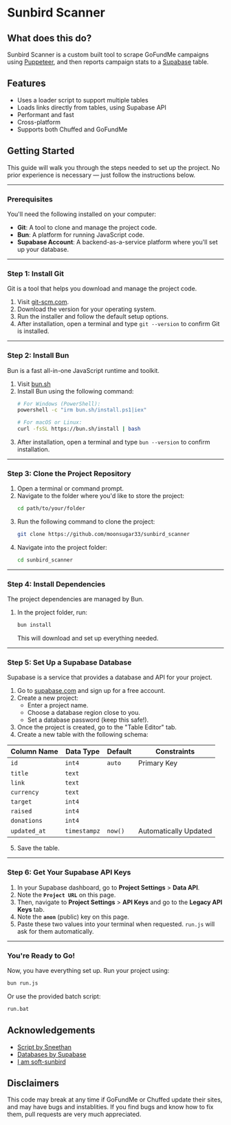 # Sunbird Scanner

## What does this do?

Sunbird Scanner is a custom built tool to scrape GoFundMe campaigns using [Puppeteer](https://pptr.dev/), and then reports campaign stats to a [Supabase](https://supabase.com/) table.

## Features

- Uses a loader script to support multiple tables
- Loads links directly from tables, using Supabase API
- Performant and fast
- Cross-platform
- Supports both Chuffed and GoFundMe


## Getting Started

This guide will walk you through the steps needed to set up the project. No prior experience is necessary — just follow the instructions below.

---

### Prerequisites

You'll need the following installed on your computer:

- **Git**: A tool to clone and manage the project code.
- **Bun**: A platform for running JavaScript code.
- **Supabase Account**: A backend-as-a-service platform where you'll set up your database.

---

### Step 1: Install Git

Git is a tool that helps you download and manage the project code.

1. Visit [git-scm.com](https://git-scm.com/).
2. Download the version for your operating system.
3. Run the installer and follow the default setup options.
4. After installation, open a terminal and type `git --version` to confirm Git is installed.

---

### Step 2: Install Bun

Bun is a fast all-in-one JavaScript runtime and toolkit.

1. Visit [bun.sh](https://bun.sh)
2. Install Bun using the following command:
   ```bash
   # For Windows (PowerShell):
   powershell -c "irm bun.sh/install.ps1|iex"
   
   # For macOS or Linux:
   curl -fsSL https://bun.sh/install | bash
   ```
3. After installation, open a terminal and type `bun --version` to confirm installation.

---

### Step 3: Clone the Project Repository

1. Open a terminal or command prompt.
2. Navigate to the folder where you'd like to store the project:
   ```bash
   cd path/to/your/folder
   ```
3. Run the following command to clone the project:
   ```bash
   git clone https://github.com/moonsugar33/sunbird_scanner
   ```
4. Navigate into the project folder:
   ```bash
   cd sunbird_scanner
   ```

---

### Step 4: Install Dependencies

The project dependencies are managed by Bun.

1. In the project folder, run:
   ```bash
   bun install
   ```
   This will download and set up everything needed.

---

### Step 5: Set Up a Supabase Database

Supabase is a service that provides a database and API for your project.

1. Go to [supabase.com](https://supabase.com/) and sign up for a free account.
2. Create a new project:
   - Enter a project name.
   - Choose a database region close to you.
   - Set a database password (keep this safe!).
3. Once the project is created, go to the "Table Editor" tab.
4. Create a new table with the following schema:

| Column Name | Data Type | Default | Constraints           |
|-------------|-----------|---------|-----------------------|
| `id`        | `int4`    | `auto`  | Primary Key           |
| `title`     | `text`    |         |                       |
| `link`      | `text`    |         |                       |
| `currency`  | `text`    |         |                       |
| `target`    | `int4`    |         |                       |
| `raised`    | `int4`    |         |                       |
| `donations` | `int4`    |         |                       |
| `updated_at`| `timestampz`| `now()`| Automatically Updated |

5. Save the table.

---

### Step 6: Get Your Supabase API Keys

1. In your Supabase dashboard, go to **Project Settings** > **Data API**.
2. Note the **`Project URL`** on this page.
3. Then, navigate to **Project Settings** > **API Keys** and go to the **Legacy API Keys** tab.
4. Note the **`anon`** (public) key on this page.
5. Paste these two values into your terminal when requested. ``run.js`` will ask for them automatically.

---

### You're Ready to Go!

Now, you have everything set up. Run your project using:
```bash
bun run.js
```

Or use the provided batch script:
```bash
run.bat
```

## Acknowledgements

 - [Script by Sneethan](https://sneethan.xyz)
 - [Databases by Supabase](https://supabase.com/)
 - [I am soft-sunbird](https://soft-sunbird.tumblr.com/) 

## Disclaimers

This code may break at any time if GoFundMe or Chuffed update their sites, and may have bugs and instablities. If you find bugs and know how to fix them, pull requests are very much appreciated.
